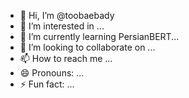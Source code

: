 - 👋 Hi, I’m @toobaebady
- 👀 I’m interested in ...
- 🌱 I’m currently learning PersianBERT...
- 💞️ I’m looking to collaborate on ...
- 📫 How to reach me ...
- 😄 Pronouns: ...
- ⚡ Fun fact: ...

<!---
toobaebady/toobaebady is a ✨ special ✨ repository because its `README.md` (this file) appears on your GitHub profile.
You can click the Preview link to take a look at your changes.
--->
